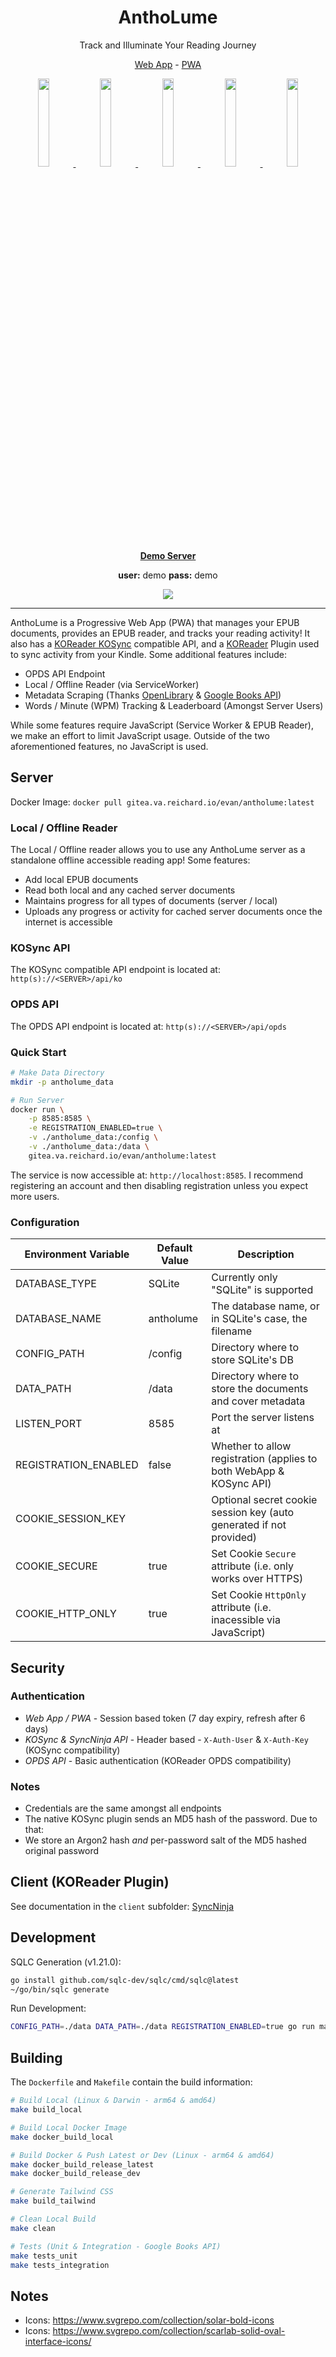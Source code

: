 <h1 align="center">AnthoLume</h1>
<p align="center">Track and Illuminate Your Reading Journey</p>

<p align="center">
    <a href="https://gitea.va.reichard.io/evan/AnthoLume/src/branch/master/screenshots/web/README.md">Web App</a> - <a href="https://gitea.va.reichard.io/evan/AnthoLume/src/branch/master/screenshots/pwa/README.md">PWA</a>
</p>

<p align="center">
    <a href="https://gitea.va.reichard.io/evan/AnthoLume/raw/branch/master/screenshots/pwa/login.png">
        <img src="https://gitea.va.reichard.io/evan/AnthoLume/raw/branch/master/screenshots/pwa/login.png" width="19%">
    </a>
    <a href="https://gitea.va.reichard.io/evan/AnthoLume/raw/branch/master/screenshots/pwa/home.png">
        <img src="https://gitea.va.reichard.io/evan/AnthoLume/raw/branch/master/screenshots/pwa/home.png" width="19%">
    </a>
    <a href="https://gitea.va.reichard.io/evan/AnthoLume/raw/branch/master/screenshots/pwa/documents.png">
        <img src="https://gitea.va.reichard.io/evan/AnthoLume/raw/branch/master/screenshots/pwa/documents.png" width="19%">
    </a>
    <a href="https://gitea.va.reichard.io/evan/AnthoLume/raw/branch/master/screenshots/pwa/document.png">
        <img src="https://gitea.va.reichard.io/evan/AnthoLume/raw/branch/master/screenshots/pwa/document.png" width="19%">
    </a>
    <a href="https://gitea.va.reichard.io/evan/AnthoLume/raw/branch/master/screenshots/pwa/metadata.png">
        <img src="https://gitea.va.reichard.io/evan/AnthoLume/raw/branch/master/screenshots/pwa/metadata.png" width="19%">
    </a>
</p>

<p align="center"><strong><a href="https://antholume-demo.cloud.reichard.io/">Demo Server</a></strong></p>
<p align="center"><strong>user:</strong> demo <strong>pass:</strong> demo</p>

<p align="center">
    <a href="https://drone.va.reichard.io/evan/AnthoLume" target="_blank">
        <img src="https://drone.va.reichard.io/api/badges/evan/AnthoLume/status.svg">
    </a>
</p>

---

AnthoLume is a Progressive Web App (PWA) that manages your EPUB documents, provides an EPUB reader, and tracks your reading activity! It also has a [KOReader KOSync](https://github.com/koreader/koreader-sync-server) compatible API, and a [KOReader](https://github.com/koreader/koreader) Plugin used to sync activity from your Kindle. Some additional features include:

- OPDS API Endpoint
- Local / Offline Reader (via ServiceWorker)
- Metadata Scraping (Thanks [OpenLibrary](https://openlibrary.org/) & [Google Books API](https://developers.google.com/books/docs/v1/getting_started))
- Words / Minute (WPM) Tracking & Leaderboard (Amongst Server Users)

While some features require JavaScript (Service Worker & EPUB Reader), we make an effort to limit JavaScript usage. Outside of the two aforementioned features, no JavaScript is used.

## Server

Docker Image: `docker pull gitea.va.reichard.io/evan/antholume:latest`

### Local / Offline Reader

The Local / Offline reader allows you to use any AnthoLume server as a standalone offline accessible reading app! Some features:

- Add local EPUB documents
- Read both local and any cached server documents
- Maintains progress for all types of documents (server / local)
- Uploads any progress or activity for cached server documents once the internet is accessible

### KOSync API

The KOSync compatible API endpoint is located at: `http(s)://<SERVER>/api/ko`

### OPDS API

The OPDS API endpoint is located at: `http(s)://<SERVER>/api/opds`

### Quick Start

```bash
# Make Data Directory
mkdir -p antholume_data

# Run Server
docker run \
    -p 8585:8585 \
    -e REGISTRATION_ENABLED=true \
    -v ./antholume_data:/config \
    -v ./antholume_data:/data \
    gitea.va.reichard.io/evan/antholume:latest
```

The service is now accessible at: `http://localhost:8585`. I recommend registering an account and then disabling registration unless you expect more users.

### Configuration

| Environment Variable | Default Value | Description                                                         |
| -------------------- | ------------- | ------------------------------------------------------------------- |
| DATABASE_TYPE        | SQLite        | Currently only "SQLite" is supported                                |
| DATABASE_NAME        | antholume     | The database name, or in SQLite's case, the filename                |
| CONFIG_PATH          | /config       | Directory where to store SQLite's DB                                |
| DATA_PATH            | /data         | Directory where to store the documents and cover metadata           |
| LISTEN_PORT          | 8585          | Port the server listens at                                          |
| REGISTRATION_ENABLED | false         | Whether to allow registration (applies to both WebApp & KOSync API) |
| COOKIE_SESSION_KEY   | <EMPTY>       | Optional secret cookie session key (auto generated if not provided) |
| COOKIE_SECURE        | true          | Set Cookie `Secure` attribute (i.e. only works over HTTPS)          |
| COOKIE_HTTP_ONLY     | true          | Set Cookie `HttpOnly` attribute (i.e. inacessible via JavaScript)   |

## Security

### Authentication

- _Web App / PWA_ - Session based token (7 day expiry, refresh after 6 days)
- _KOSync & SyncNinja API_ - Header based - `X-Auth-User` & `X-Auth-Key` (KOSync compatibility)
- _OPDS API_ - Basic authentication (KOReader OPDS compatibility)

### Notes

- Credentials are the same amongst all endpoints
- The native KOSync plugin sends an MD5 hash of the password. Due to that:
- We store an Argon2 hash _and_ per-password salt of the MD5 hashed original password

## Client (KOReader Plugin)

See documentation in the `client` subfolder: [SyncNinja](https://gitea.va.reichard.io/evan/AnthoLume/src/branch/master/client/)

## Development

SQLC Generation (v1.21.0):

```bash
go install github.com/sqlc-dev/sqlc/cmd/sqlc@latest
~/go/bin/sqlc generate
```

Run Development:

```bash
CONFIG_PATH=./data DATA_PATH=./data REGISTRATION_ENABLED=true go run main.go serve
```

## Building

The `Dockerfile` and `Makefile` contain the build information:

```bash
# Build Local (Linux & Darwin - arm64 & amd64)
make build_local

# Build Local Docker Image
make docker_build_local

# Build Docker & Push Latest or Dev (Linux - arm64 & amd64)
make docker_build_release_latest
make docker_build_release_dev

# Generate Tailwind CSS
make build_tailwind

# Clean Local Build
make clean

# Tests (Unit & Integration - Google Books API)
make tests_unit
make tests_integration
```

## Notes

- Icons: https://www.svgrepo.com/collection/solar-bold-icons
- Icons: https://www.svgrepo.com/collection/scarlab-solid-oval-interface-icons/
